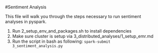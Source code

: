 #Sentiment Analysis

This file will walk you through the steps necessary to run sentiment analyses in pyspark.

1. Run 2_setup_env_and_packages.sh to install dependencies
2. Make sure cluster is setup via 3_distributed_analyses/1_setup_emr.md
3. Run the script in bash as following:
    `spark-submit 3_sentiment_analysis.py`
